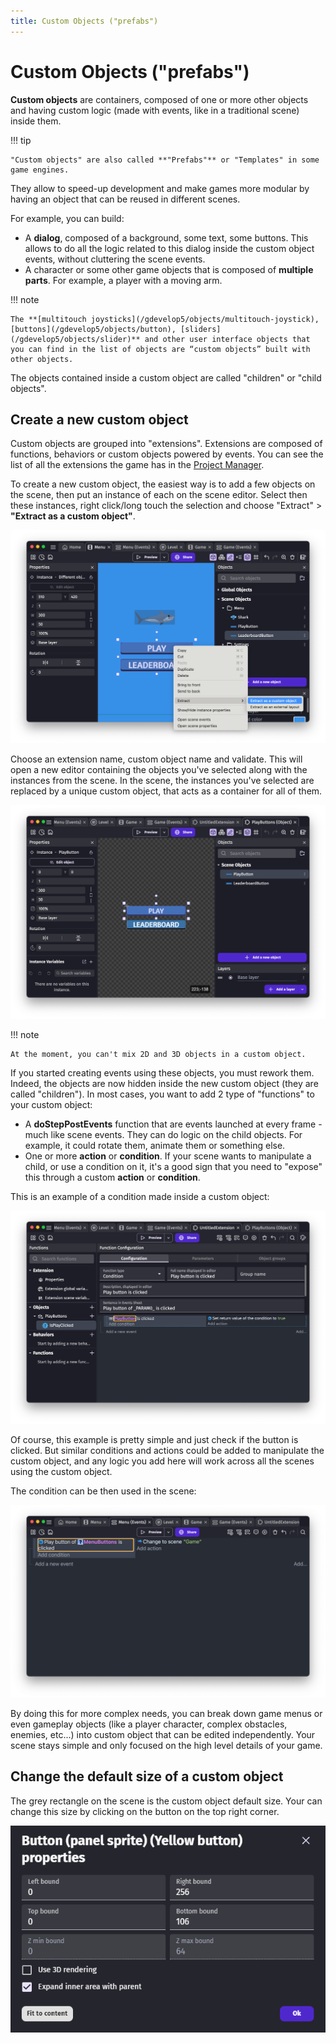 ```yaml
---
title: Custom Objects ("prefabs")
---
```

# Custom Objects ("prefabs")

**Custom objects** are containers, composed of one or more other objects and having custom logic (made with events, like in a traditional scene) inside them.

!!! tip

    "Custom objects" are also called **"Prefabs"** or "Templates" in some game engines.

They allow to speed-up development and make games more modular by having an object that can be reused in different scenes.

For example, you can build:

- A **dialog**, composed of a background, some text, some buttons. This allows to do all the logic related to this dialog inside the custom object events, without cluttering the scene events.
- A character or some other game objects that is composed of **multiple parts**. For example, a player with a moving arm.

!!! note

    The **[multitouch joysticks](/gdevelop5/objects/multitouch-joystick), [buttons](/gdevelop5/objects/button), [sliders](/gdevelop5/objects/slider)** and other user interface objects that you can find in the list of objects are “custom objects” built with other objects.

The objects contained inside a custom object are called "children" or "child objects".

## Create a new custom object

Custom objects are grouped into "extensions". Extensions are composed of functions, behaviors or custom objects powered by events. You can see the list of all the extensions the game has in the [Project Manager](/gdevelop5/interface/project-manager).

To create a new custom object, the easiest way is to add a few objects on the scene, then put an instance of each on the scene editor. Select then these instances, right click/long touch the selection and choose "Extract" > **"Extract as a custom object"**.

![Two objects extracted into a single custom object](./extract-custom-object.png)

Choose an extension name, custom object name and validate. This will open a new editor containing the objects you've selected along with the instances from the scene. In the scene, the instances you've selected are replaced by a unique custom object, that acts as a container for all of them.

![A custom object that was just created](./custom-object-with-two-buttons.png)

!!! note

    At the moment, you can't mix 2D and 3D objects in a custom object.

If you started creating events using these objects, you must rework them. Indeed, the objects are now hidden inside the new custom object (they are called "children"). In most cases, you want to add 2 type of "functions" to your custom object:

- A **doStepPostEvents** function that are events launched at every frame - much like scene events. They can do logic on the child objects. For example, it could rotate them, animate them or something else.
- One or more **action** or **condition**. If your scene wants to manipulate a child, or use a condition on it, it's a good sign that you need to "expose" this through a custom **action** or **condition**.

This is an example of a condition made inside a custom object:

![A custom condition in a custom object](./custom-condition-in-custom-object.png)

Of course, this example is pretty simple and just check if the button is clicked. But similar conditions and actions could be added to manipulate the custom object, and any logic you add here will work across all the scenes using the custom object.

The condition can be then used in the scene:

![](./condition-used-from-custom-object.png)


By doing this for more complex needs, you can break down game menus or even gameplay objects (like a player character, complex obstacles, enemies, etc...) into custom object that can be edited independently. Your scene stays simple and only focused on the high level details of your game.

## Change the default size of a custom object

The grey rectangle on the scene is the custom object default size. Your can change this size by clicking on the button on the top right corner.

![](./object-scene-properties.png)
